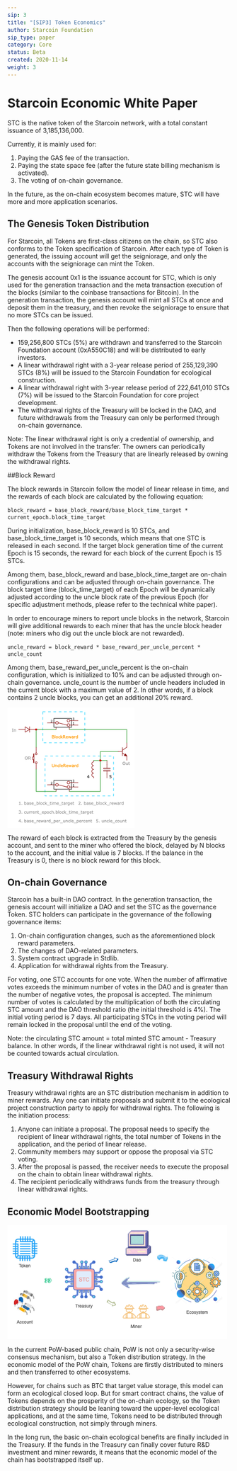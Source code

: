 ```yaml
---
sip: 3
title: "[SIP3] Token Economics"
author: Starcoin Foundation
sip_type: paper
category: Core
status: Beta
created: 2020-11-14
weight: 3
---
```


# Starcoin Economic White Paper

STC is the native token of the Starcoin network, with a total constant issuance of 3,185,136,000.

Currently, it is mainly used for:

1. Paying the GAS fee of the transaction.
2. Paying the state space fee (after the future state billing mechanism is activated).
3. The voting of on-chain governance.

In the future, as the on-chain ecosystem becomes mature, STC will have more and more application scenarios.

## The Genesis Token Distribution

For Starcoin, all Tokens are first-class citizens on the chain, so STC also conforms to the Token specification of Starcoin. After each type of Token is generated, the issuing account will get the seigniorage, and only the accounts with the seigniorage can mint the Token.

The genesis account 0x1 is the issuance account for STC, which is only used for the generation transaction and the meta transaction execution of the blocks (similar to the coinbase transactions for Bitcoin). In the generation transaction, the genesis account will mint all STCs at once and deposit them in the treasury, and then revoke the seigniorage to ensure that no more STCs can be issued.

Then the following operations will be performed:

* 159,256,800 STCs (5%) are withdrawn and transferred to the Starcoin Foundation account (0xA550C18) and will be distributed to early investors.
* A linear withdrawal right with a 3-year release period of 255,129,390 STCs (8%) will be issued to the Starcoin Foundation for ecological construction.
* A linear withdrawal right with 3-year release period of 222,641,010 STCs (7%) will be issued to the Starcoin Foundation for core project development.
* The withdrawal rights of the Treasury will be locked in the DAO, and future withdrawals from the Treasury can only be performed through on-chain governance.

Note: The linear withdrawal right is only a credential of ownership, and Tokens are not involved in the transfer. The owners can periodically withdraw the Tokens from the Treasury that are linearly released by owning the withdrawal rights.

##Block Reward

The block rewards in Starcoin follow the model of linear release in time, and the rewards of each block are calculated by the following equation:

```
block_reward = base_block_reward/base_block_time_target * current_epoch.block_time_target
```

During initialization, base_block_reward is 10 STCs, and base_block_time_target is 10 seconds, which means that one STC is released in each second. If the target block generation time of the current Epoch is 15 seconds, the reward for each block of the current Epoch is 15 STCs.

Among them, base_block_reward and base_block_time_target are on-chain configurations and can be adjusted through on-chain governance. The block target time (block_time_target) of each Epoch will be dynamically adjusted according to the uncle block rate of the previous Epoch (for specific adjustment methods, please refer to the technical white paper).

In order to encourage miners to report uncle blocks in the network, Starcoin will give additional rewards to each miner that has the uncle block header (note: miners who dig out the uncle block are not rewarded).

```
uncle_reward = block_reward * base_reward_per_uncle_percent * uncle_count
```

Among them, base_reward_per_uncle_percent is the on-chain configuration, which is initialized to 10% and can be adjusted through on-chain governance. uncle_count is the number of uncle headers included in the current block with a maximum value of 2. In other words, if a block contains 2 uncle blocks, you can get an additional 20% reward.

<img src="./images/starcoin_block_reward.png" alt="block reward" style="zoom:100%;" align=center />

The reward of each block is extracted from the Treasury by the genesis account, and sent to the miner who offered the block, delayed by N blocks to the account, and the initial value is 7 blocks. If the balance in the Treasury is 0, there is no block reward for this block.

## On-chain Governance

Starcoin has a built-in DAO contract. In the generation transaction, the genesis account will initialize a DAO and set the STC as the governance Token. STC holders can participate in the governance of the following governance items:


1. On-chain configuration changes, such as the aforementioned block reward parameters.
2. The changes of DAO-related parameters.
3. System contract upgrade in Stdlib.
4. Application for withdrawal rights from the Treasury.

For voting, one STC accounts for one vote. When the number of affirmative votes exceeds the minimum number of votes in the DAO and is greater than the number of negative votes, the proposal is accepted. The minimum number of votes is calculated by the multiplication of both the circulating STC amount and the DAO threshold ratio (the initial threshold is 4%). The initial voting period is 7 days. All participating STCs in the voting period will remain locked in the proposal until the end of the voting.

Note: the circulating STC amount = total minted STC amount - Treasury balance. In other words, if the linear withdrawal right is not used, it will not be counted towards actual circulation.

## Treasury Withdrawal Rights

Treasury withdrawal rights are an STC distribution mechanism in addition to miner rewards. Any one can initiate proposals and submit it to the ecological project construction party to apply for withdrawal rights. The following is the initiation process:

1. Anyone can initiate a proposal. The proposal needs to specify the recipient of linear withdrawal rights, the total number of Tokens in the application, and the period of linear release.
2. Community members may support or oppose the proposal via STC voting.
3. After the proposal is passed, the receiver needs to execute the proposal on the chain to obtain linear withdrawal rights.
4. The recipient periodically withdraws funds from the treasury through linear withdrawal rights.
   
## Economic Model Bootstrapping

<img src="./images/starcoin_ecosystem.png" alt="ecosystem" style="zoom:100%;" align=center />

In the current PoW-based public chain, PoW is not only a security-wise consensus mechanism, but also a Token distribution strategy. In the economic model of the PoW chain, Tokens are firstly distributed to miners and then transferred to other ecosystems.

However, for chains such as BTC that target value storage, this model can form an ecological closed loop. But for smart contract chains, the value of Tokens depends on the prosperity of the on-chain ecology, so the Token distribution strategy should be leaning toward the upper-level ecological applications, and at the same time, Tokens need to be distributed through ecological construction, not simply through miners.

In the long run, the basic on-chain ecological benefits are finally included in the Treasury. If the funds in the Treasury can finally cover future R&D investment and miner rewards, it means that the economic model of the chain has bootstrapped itself up.
